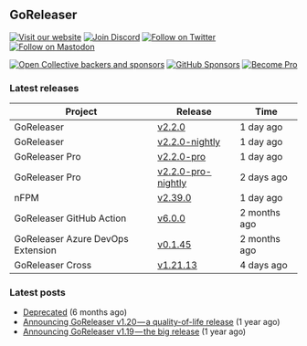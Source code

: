 ## GoReleaser

[![Visit our website](https://img.shields.io/badge/website-4285F4?style=for-the-badge&logo=googlechrome&logoColor=white)](https://goreleaser.com)
[![Join Discord](https://img.shields.io/badge/Discord-5865F2?style=for-the-badge&logo=discord&logoColor=white)](https://discord.gg/RGEBtg8vQ6)
[![Follow on Twitter](https://img.shields.io/badge/twitter-1DA1F2?style=for-the-badge&logo=twitter&logoColor=white)](https://twitter.com/goreleaser)
[![Follow on Mastodon](https://img.shields.io/badge/mastodon-6364FF?style=for-the-badge&logo=mastodon&logoColor=white)](https://fosstodon.org/@goreleaser)

[![Open Collective backers and sponsors](https://img.shields.io/opencollective/all/goreleaser?logo=opencollective&style=for-the-badge)](https://opencollective.com/goreleaser)
[![GitHub Sponsors](https://img.shields.io/github/sponsors/caarlos0?logo=github&style=for-the-badge)](https://github.com/sponsors/caarlos0)
[![Become Pro](https://img.shields.io/badge/pro_license-36A9AE?style=for-the-badge&logo=gumroad&logoColor=white)](https://goreleaser.com/pro)

### Latest releases


| Project                           | Release                                                                                         | Time        |
| --------------------------------- | ----------------------------------------------------------------------------------------------- | ----------- |
| GoReleaser | [v2.2.0](https://github.com/goreleaser/goreleaser/releases/tag/v2.2.0) | 1 day ago |
| GoReleaser | [v2.2.0-nightly](https://github.com/goreleaser/goreleaser/releases/tag/nightly) | 1 day ago |
| GoReleaser Pro | [v2.2.0-pro](https://github.com/goreleaser/goreleaser-pro/releases/tag/v2.2.0-pro) | 1 day ago |
| GoReleaser Pro | [v2.2.0-pro-nightly](https://github.com/goreleaser/goreleaser-pro/releases/tag/nightly) | 2 days ago |
| nFPM | [v2.39.0](https://github.com/goreleaser/nfpm/releases/tag/v2.39.0) | 1 day ago |
| GoReleaser GitHub Action | [v6.0.0](https://github.com/goreleaser/goreleaser-action/releases/tag/v6.0.0) | 2 months ago |
| GoReleaser Azure DevOps Extension | [v0.1.45](https://github.com/goreleaser/goreleaser-azure-devops-extension/releases/tag/v0.1.45) | 2 months ago |
| GoReleaser Cross | [v1.21.13](https://github.com/goreleaser/goreleaser-cross/releases/tag/v1.21.13) | 4 days ago |


### Latest posts
- [Deprecated](https://blog.goreleaser.com/deprecated-2c73be35b208?source=rss----17aa0cbd263f---4) (6 months ago)
- [Announcing GoReleaser v1.20 — a quality-of-life release](https://blog.goreleaser.com/announcing-goreleaser-v1-20-a-quality-of-life-release-1d5f847e87ed?source=rss----17aa0cbd263f---4) (1 year ago)
- [Announcing GoReleaser v1.19 — the big release](https://blog.goreleaser.com/announcing-goreleaser-v1-19-the-big-release-b01565c72658?source=rss----17aa0cbd263f---4) (1 year ago)
